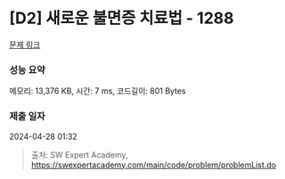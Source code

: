 # [D2] 새로운 불면증 치료법 - 1288 

[문제 링크](https://swexpertacademy.com/main/code/problem/problemDetail.do?contestProbId=AV18_yw6I9MCFAZN) 

### 성능 요약

메모리: 13,376 KB, 시간: 7 ms, 코드길이: 801 Bytes

### 제출 일자

2024-04-28 01:32



> 출처: SW Expert Academy, https://swexpertacademy.com/main/code/problem/problemList.do
